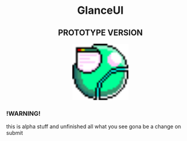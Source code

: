 <div style="align:center;">
   <h1 align="center"><p>GlanceUI</p></h1>
   <h2 align="center">PROTOTYPE VERSION</h2>
</div>
<p align="center">
   <img src="https://github.com/VEMER-Forge/glanceUI-on-flixel/blob/main/assets/glanceUI/img/glanceLogo.png" alt="logo UI" style="width:150px; height:150px; image-rendering="pixelated"">
</p>

 ### !WARNING!
 this is alpha stuff and unfinished all what you see gona be a change on submit
